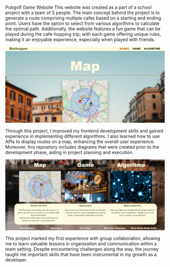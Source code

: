 Pubgolf Game Website
This website was created as a part of a school project with a team of 5 people. The main concept behind the project is to generate a route comprising multiple cafes based on a starting and ending point. Users have the option to select from various algorithms to calculate the optimal path. Additionally, the website features a fun game that can be played during the cafe-hopping trip, with each game offering unique rules, making it an enjoyable experience, especially when played with friends.

![alt text](preview.png)

Through this project, I improved my frontend development skills and gained experience in implementing different algorithms. I also learned how to use APIs to display routes on a map, enhancing the overall user experience. Moreover, this repository includes diagrams that were created prior to the development phase, aiding in project planning and execution.

![alt text](preview2.png)

This project marked my first experience with group collaboration, allowing me to learn valuable lessons in organization and communication within a team setting. Despite encountering challenges along the way, the journey taught me important skills that have been instrumental in my growth as a developer.